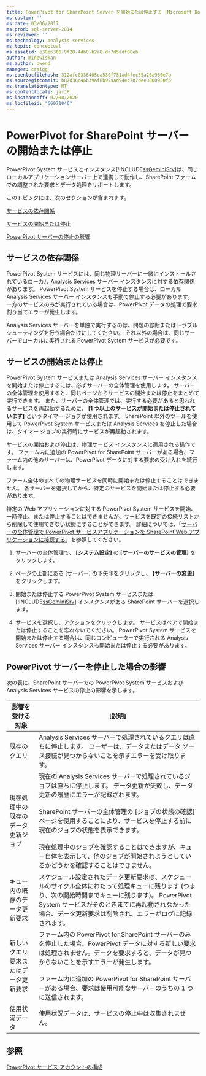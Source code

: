 ```yaml
---
title: PowerPivot for SharePoint Server を開始または停止する |Microsoft Docs
ms.custom: ''
ms.date: 03/06/2017
ms.prod: sql-server-2014
ms.reviewer: ''
ms.technology: analysis-services
ms.topic: conceptual
ms.assetid: e38e6366-9f20-4db0-b2a8-da7d5adf00eb
author: minewiskan
ms.author: owend
manager: craigg
ms.openlocfilehash: 312afc0336405ca530f731ad4fec55a26a960e7a
ms.sourcegitcommit: b87d36c46b39af8b929ad94ec707dee8800950f5
ms.translationtype: MT
ms.contentlocale: ja-JP
ms.lasthandoff: 02/08/2020
ms.locfileid: "66071046"
---
```

# <a name="start-or-stop-a-powerpivot-for-sharepoint-server"></a>PowerPivot for SharePoint サーバーの開始または停止
  PowerPivot System サービスとインスタンス[!INCLUDE[ssGeminiSrv](../../includes/ssgeminisrv-md.md)]は、同じローカルアプリケーションサーバー上で連携して動作し、SharePoint ファームでの調整された要求とデータ処理をサポートします。  
  
 このトピックには、次のセクションが含まれます。  
  
 [サービスの依存関係](#dependencies)  
  
 [サービスの開始または停止](#startstop)  
  
 [PowerPivot サーバーの停止の影響](#effects)  
  
##  <a name="dependencies"></a>サービスの依存関係  
 PowerPivot System サービスには、同じ物理サーバーに一緒にインストールされているローカル Analysis Services サーバー インスタンスに対する依存関係があります。 PowerPivot System サービスを停止する場合は、ローカル Analysis Services サーバー インスタンスも手動で停止する必要があります。 一方のサービスのみが実行されている場合は、PowerPivot データの処理で要求割り当てエラーが発生します。  
  
 Analysis Services サーバーを単独で実行するのは、問題の診断またはトラブルシューティングを行う場合だけにしてください。 それ以外の場合は、同じサーバーでローカルに実行される PowerPivot System サービスが必要です。  
  
##  <a name="startstop"></a>サービスの開始または停止  
 PowerPivot System サービスまたは Analysis Services サーバー インスタンスを開始または停止するには、必ずサーバーの全体管理を使用します。 サーバーの全体管理を使用すると、同じページからサービスの開始または停止をまとめて実行できます。 また、サーバーの全体管理では、実行する必要があると思われるサービスを再起動するために、 **[1 つ以上のサービスが開始または停止されています]** というタイマー ジョブが使用されます。 SharePoint 以外のツールを使用して PowerPivot System サービスまたは Analysis Services を停止した場合は、タイマー ジョブの実行時にサービスが再起動されます。  
  
 サービスの開始および停止は、物理サービス インスタンスに適用される操作です。 ファーム内に追加の PowerPivot for SharePoint サーバーがある場合、ファーム内の他のサーバーは、PowerPivot データに対する要求の受け入れを続行します。  
  
 ファーム全体のすべての物理サービスを同時に開始または停止することはできません。 各サーバーを選択してから、特定のサービスを開始または停止する必要があります。  
  
 特定の Web アプリケーションに対する PowerPivot System サービスを開始、一時停止、または停止することはできませんが、サービスを既定の接続リストから削除して使用できない状態にすることができます。 詳細については、「[サーバーの全体管理で PowerPivot サービスアプリケーションを SharePoint Web アプリケーションに接続する](connect-power-pivot-service-app-to-sharepoint-web-app-in-ca.md)」を参照してください。  
  
1.  サーバーの全体管理で、 **[システム設定]** の **[サーバーのサービスの管理]** をクリックします。  
  
2.  ページの上部にある [サーバー] の下矢印をクリックし、 **[サーバーの変更]** をクリックします。  
  
3.  開始または停止する PowerPivot System サービスまたは [!INCLUDE[ssGeminiSrv](../../includes/ssgeminisrv-md.md)] インスタンスがある SharePoint サーバーを選択します。  
  
4.  サービスを選択し、アクションをクリックします。 サービスはペアで開始または停止することを忘れないでください。 PowerPivot System サービスを開始または停止する場合は、同じコンピューターで実行される Analysis Services サーバー インスタンスも開始または停止する必要があります。  
  
##  <a name="effects"></a>PowerPivot サーバーを停止した場合の影響  
 次の表に、SharePoint サーバーでの PowerPivot System サービスおよび Analysis Services サービスの停止の影響を示します。  
  
|影響を受ける対象|[説明]|  
|---------------|-----------------|  
|既存のクエリ|Analysis Services サーバーで処理されているクエリは直ちに停止します。 ユーザーは、データまたはデータ ソース接続が見つからないことを示すエラーを受け取ります。|  
|現在処理中の既存のデータ更新ジョブ|現在の Analysis Services サーバーで処理されているジョブは直ちに停止します。 データ更新が失敗し、データ更新の履歴にエラーが記録されます。<br /><br /> SharePoint サーバーの全体管理の [ジョブの状態の確認] ページを使用することにより、サービスを停止する前に現在のジョブの状態を表示できます。<br /><br /> 現在処理中のジョブを確認することはできますが、キュー自体を表示して、他のジョブが開始されようとしているかどうかを確認することはできません。|  
|キュー内の既存のデータ更新要求|スケジュール設定されたデータ更新要求は、スケジュールのサイクル全体にわたって処理キューに残ります (つまり、次の開始時間までキューに残ります)。 PowerPivot System サービスがそのときまでに再起動されなかった場合、データ更新要求は削除され、エラーがログに記録されます。|  
|新しいクエリ要求またはデータ更新要求|ファーム内の PowerPivot for SharePoint サーバーのみを停止した場合、PowerPivot データに対する新しい要求は処理されません。データを要求すると、データが見つからないことを示すエラーが発生します。<br /><br /> ファーム内に追加の PowerPivot for SharePoint サーバーがある場合、要求は使用可能なサーバーのうちの 1 つに送信されます。|  
|使用状況データ|使用状況データは、サービスの停止中は収集されません。|  
  
## <a name="see-also"></a>参照  
 [PowerPivot サービス アカウントの構成](configure-power-pivot-service-accounts.md)  
  
  
